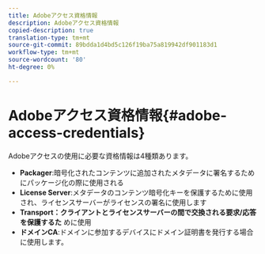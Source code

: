 ```yaml
---
title: Adobeアクセス資格情報
description: Adobeアクセス資格情報
copied-description: true
translation-type: tm+mt
source-git-commit: 89bdda1d4bd5c126f19ba75a819942df901183d1
workflow-type: tm+mt
source-wordcount: '80'
ht-degree: 0%

---
```



# Adobeアクセス資格情報{#adobe-access-credentials}

Adobeアクセスの使用に必要な資格情報は4種類あります。

* **Packager**:暗号化されたコンテンツに追加されたメタデータに署名するためにパッケージ化の際に使用される
* **License Server**:メタデータのコンテンツ暗号化キーを保護するために使用され、ライセンスサーバーがライセンスの署名に使用します
* **Transport：クライアントとライセンスサーバーの間で交換される要求/応答を保護するた** めに使用
* **ドメインCA**:ドメインに参加するデバイスにドメイン証明書を発行する場合に使用します。

